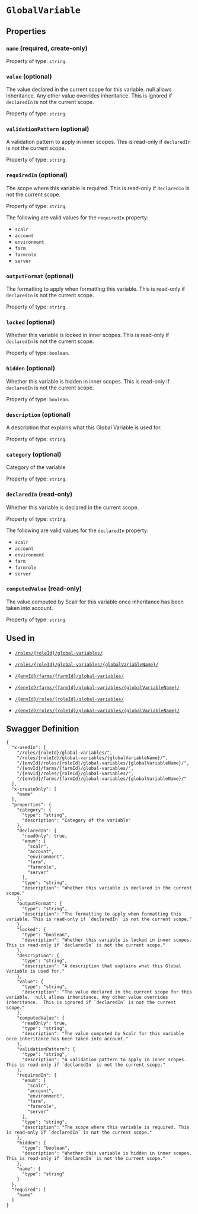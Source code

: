 # `GlobalVariable` #







## Properties ##

### `name` (required, create-only) ###




Property of type: `string`.




### `value` (optional) ###

The value declared in the current scope for this variable.  null allows inheritance. Any other value overrides inheritance.  This is ignored if `declaredIn` is not the current scope.


Property of type: `string`.




### `validationPattern` (optional) ###

A validation pattern to apply in inner scopes. This is read-only if `declaredIn` is not the current scope.


Property of type: `string`.




### `requiredIn` (optional) ###

The scope where this variable is required. This is read-only if `declaredIn` is not the current scope.


Property of type: `string`.

 
The following are valid values for the `requiredIn` property:
  + `scalr`
  + `account`
  + `environment`
  + `farm`
  + `farmrole`
  + `server`



### `outputFormat` (optional) ###

The formatting to apply when formatting this variable. This is read-only if `declaredIn` is not the current scope.


Property of type: `string`.




### `locked` (optional) ###

Whether this variable is locked in inner scopes. This is read-only if `declaredIn` is not the current scope.


Property of type: `boolean`.




### `hidden` (optional) ###

Whether this variable is hidden in inner scopes. This is read-only if `declaredIn` is not the current scope.


Property of type: `boolean`.




### `description` (optional) ###

A description that explains what this Global Variable is used for.


Property of type: `string`.




### `category` (optional) ###

Category of the variable


Property of type: `string`.




### `declaredIn` (read-only) ###

Whether this variable is declared in the current scope.


Property of type: `string`.

 
The following are valid values for the `declaredIn` property:
  + `scalr`
  + `account`
  + `environment`
  + `farm`
  + `farmrole`
  + `server`



### `computedValue` (read-only) ###

The value computed by Scalr for this variable once inheritance has been taken into account.


Property of type: `string`.






## Used in ##

  + [`/roles/{roleId}/global-variables/`](./../rest/api/account/v1beta0/roles/{roleId}/global-variables/)
  + [`/roles/{roleId}/global-variables/{globalVariableName}/`](./../rest/api/account/v1beta0/roles/{roleId}/global-variables/{globalVariableName}/)

  + [`/{envId}/farms/{farmId}/global-variables/`](./../rest/api/user/v1beta0/{envId}/farms/{farmId}/global-variables/)
  + [`/{envId}/farms/{farmId}/global-variables/{globalVariableName}/`](./../rest/api/user/v1beta0/{envId}/farms/{farmId}/global-variables/{globalVariableName}/)
  + [`/{envId}/roles/{roleId}/global-variables/`](./../rest/api/user/v1beta0/{envId}/roles/{roleId}/global-variables/)
  + [`/{envId}/roles/{roleId}/global-variables/{globalVariableName}/`](./../rest/api/user/v1beta0/{envId}/roles/{roleId}/global-variables/{globalVariableName}/)

## Swagger Definition ##

    {
      "x-usedIn": [
        "/roles/{roleId}/global-variables/",
        "/roles/{roleId}/global-variables/{globalVariableName}/",
        "/{envId}/roles/{roleId}/global-variables/{globalVariableName}/", 
        "/{envId}/farms/{farmId}/global-variables/", 
        "/{envId}/roles/{roleId}/global-variables/", 
        "/{envId}/farms/{farmId}/global-variables/{globalVariableName}/"
      ], 
      "x-createOnly": [
        "name"
      ], 
      "properties": {
        "category": {
          "type": "string", 
          "description": "Category of the variable"
        }, 
        "declaredIn": {
          "readOnly": true, 
          "enum": [
            "scalr", 
            "account", 
            "environment", 
            "farm", 
            "farmrole", 
            "server"
          ], 
          "type": "string", 
          "description": "Whether this variable is declared in the current scope."
        }, 
        "outputFormat": {
          "type": "string", 
          "description": "The formatting to apply when formatting this variable. This is read-only if `declaredIn` is not the current scope."
        }, 
        "locked": {
          "type": "boolean", 
          "description": "Whether this variable is locked in inner scopes. This is read-only if `declaredIn` is not the current scope."
        }, 
        "description": {
          "type": "string", 
          "description": "A description that explains what this Global Variable is used for."
        }, 
        "value": {
          "type": "string", 
          "description": "The value declared in the current scope for this variable.  null allows inheritance. Any other value overrides inheritance.  This is ignored if `declaredIn` is not the current scope."
        }, 
        "computedValue": {
          "readOnly": true, 
          "type": "string", 
          "description": "The value computed by Scalr for this variable once inheritance has been taken into account."
        }, 
        "validationPattern": {
          "type": "string", 
          "description": "A validation pattern to apply in inner scopes. This is read-only if `declaredIn` is not the current scope."
        }, 
        "requiredIn": {
          "enum": [
            "scalr", 
            "account", 
            "environment", 
            "farm", 
            "farmrole", 
            "server"
          ], 
          "type": "string", 
          "description": "The scope where this variable is required. This is read-only if `declaredIn` is not the current scope."
        }, 
        "hidden": {
          "type": "boolean", 
          "description": "Whether this variable is hidden in inner scopes. This is read-only if `declaredIn` is not the current scope."
        }, 
        "name": {
          "type": "string"
        }
      }, 
      "required": [
        "name"
      ]
    }
